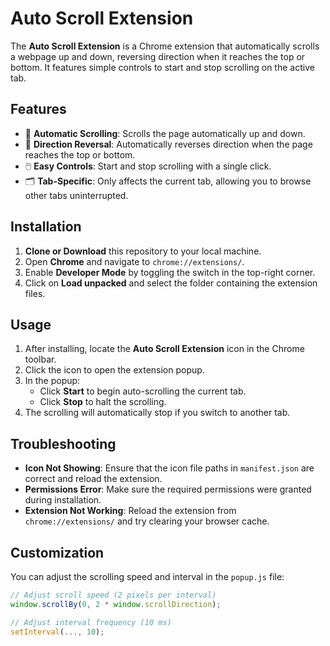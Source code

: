 # Auto Scroll Extension

The **Auto Scroll Extension** is a Chrome extension that automatically scrolls a webpage up and down, reversing direction when it reaches the top or bottom. It features simple controls to start and stop scrolling on the active tab.

## Features
- 📜 **Automatic Scrolling**: Scrolls the page automatically up and down.
- 🔄 **Direction Reversal**: Automatically reverses direction when the page reaches the top or bottom.
- 🖱️ **Easy Controls**: Start and stop scrolling with a single click.
- 🗂️ **Tab-Specific**: Only affects the current tab, allowing you to browse other tabs uninterrupted.

## Installation
1. **Clone or Download** this repository to your local machine.
2. Open **Chrome** and navigate to `chrome://extensions/`.
3. Enable **Developer Mode** by toggling the switch in the top-right corner.
4. Click on **Load unpacked** and select the folder containing the extension files.

## Usage
1. After installing, locate the **Auto Scroll Extension** icon in the Chrome toolbar.
2. Click the icon to open the extension popup.
3. In the popup:
   - Click **Start** to begin auto-scrolling the current tab.
   - Click **Stop** to halt the scrolling.
4. The scrolling will automatically stop if you switch to another tab.

## Troubleshooting
- **Icon Not Showing**: Ensure that the icon file paths in `manifest.json` are correct and reload the extension.
- **Permissions Error**: Make sure the required permissions were granted during installation.
- **Extension Not Working**: Reload the extension from `chrome://extensions/` and try clearing your browser cache.

## Customization
You can adjust the scrolling speed and interval in the `popup.js` file:

```javascript
// Adjust scroll speed (2 pixels per interval)
window.scrollBy(0, 2 * window.scrollDirection);

// Adjust interval frequency (10 ms)
setInterval(..., 10);
